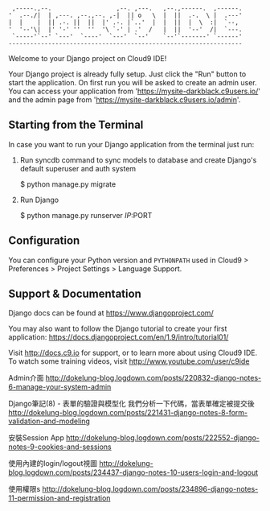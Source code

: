 
     ,-----.,--.                  ,--. ,---.   ,--.,------.  ,------.
    '  .--./|  | ,---. ,--.,--. ,-|  || o   \  |  ||  .-.  \ |  .---'
    |  |    |  || .-. ||  ||  |' .-. |`..'  |  |  ||  |  \  :|  `--, 
    '  '--'\|  |' '-' ''  ''  '\ `-' | .'  /   |  ||  '--'  /|  `---.
     `-----'`--' `---'  `----'  `---'  `--'    `--'`-------' `------'
    ----------------------------------------------------------------- 


Welcome to your Django project on Cloud9 IDE!

Your Django project is already fully setup. Just click the "Run" button to start
the application. On first run you will be asked to create an admin user. You can
access your application from 'https://mysite-darkblack.c9users.io/' and the admin page from 
'https://mysite-darkblack.c9users.io/admin'.

## Starting from the Terminal

In case you want to run your Django application from the terminal just run:

1) Run syncdb command to sync models to database and create Django's default superuser and auth system

    $ python manage.py migrate

2) Run Django

    $ python manage.py runserver $IP:$PORT
    
## Configuration

You can configure your Python version and `PYTHONPATH` used in
Cloud9 > Preferences > Project Settings > Language Support.

## Support & Documentation

Django docs can be found at https://www.djangoproject.com/

You may also want to follow the Django tutorial to create your first application:
https://docs.djangoproject.com/en/1.9/intro/tutorial01/

Visit http://docs.c9.io for support, or to learn more about using Cloud9 IDE.
To watch some training videos, visit http://www.youtube.com/user/c9ide



Admin介面
http://dokelung-blog.logdown.com/posts/220832-django-notes-6-manage-your-system-admin

Django筆記(8) - 表單的驗證與模型化
我們分析一下代碼，當表單確定被提交後
http://dokelung-blog.logdown.com/posts/221431-django-notes-8-form-validation-and-modeling


安裝Session App
http://dokelung-blog.logdown.com/posts/222552-django-notes-9-cookies-and-sessions

使用內建的login/logout視圖
http://dokelung-blog.logdown.com/posts/234437-django-notes-10-users-login-and-logout

使用權限s
http://dokelung-blog.logdown.com/posts/234896-django-notes-11-permission-and-registration